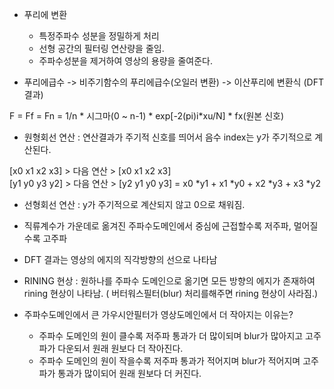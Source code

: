 - 푸리에 변환
  - 특정주파수 성분을 정밀하게 처리
  - 선형 공간의 필터링 연산량을 줄임.
  - 주파수성분을 제거하여 영상의 용량을 줄여준다.
  
- 푸리에급수 -> 비주기함수의 푸리에급수(오일러 변환) -> 이산푸리에 변환식 (DFT 결과)

F = Ff = Fn = 1/n * 시그마(0 ~ n-1) * exp[-2(pi)i*xu/N] * fx(원본 신호)

- 원형회선 연산 : 연산결과가 주기적 신호를 띄어서 음수 index는 y가 주기적으로 계산된다.

[x0 x1 x2 x3] > 다음 연산 > [x0 x1 x2 x3]  
[y1 y0 y3 y2] > 다음 연산 > [y2 y1 y0 y3]
= x0 *y1 + x1 *y0 + x2 *y3 + x3 *y2 

- 선형회선 연산 : y가 주기적으로 계산되지 않고 0으로 채워짐.

- 직류계수가 가운데로 옮겨진 주파수도메인에서 중심에 근접할수록 저주파, 멀어질수록 고주파
- DFT 결과는 영상의 에지의 직각방향의 선으로 나타남
- RINING 현상 : 원하나를 주파수 도메인으로 옮기면 모든 방향의 에지가 존재하여 rining 현상이 나타남. ( 버터워스필터(blur) 처리를해주면 rining 현상이 사라짐.)

- 주파수도메인에서 큰 가우시안필터가 영상도메인에서 더 작아지는 이유는?
  - 주파수 도메인의 원이 클수록 저주파 통과가 더 많이되며 blur가 많아지고 고주파가 다운되서 원래 원보다 더 작아진다.
  - 주파수 도메인의 원이 작을수록 저주파 통과가 적어지며 blur가 적어지며 고주파가 통과가 많이되어 원래 원보다 더 커진다.



